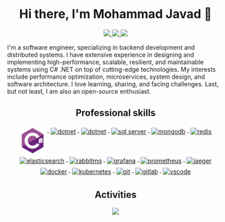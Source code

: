 <h1 align="center">Hi there, I'm Mohammad Javad 👋</h1>

<p align="center"> 
 <a href="https://twitter.com/mjebrahimi72" alt="Mohammad Javad Ebrahimi's Twitter">
   <img src="https://img.shields.io/badge/Twitter-1DA1F2?logo=twitter&logoColor=white&style=for-the-badge&link=https://twitter.com/mjebrahimi72" />
 </a>
 <a href="https://www.linkedin.com/in/mjebrahimi" alt="Mohammad Javad Ebrahimi's Linkedin">
   <img src="https://img.shields.io/badge/LinkedIn-0A66C2?logo=linkedin&logoColor=white&style=for-the-badge&link=https://www.linkedin.com/in/mjebrahimi" />
 </a>
 <a href="mailto:mj.ebrahimi72@gmail.com" alt="Mohammad Javad Ebrahimi's E-mail">
   <img src="https://img.shields.io/badge/Gmail-D14836?logo=gmail&logoColor=white&style=for-the-badge&link=mailto:mj.ebrahimi72@gmail.com" />
 </a>
</p>

I'm a software engineer, specializing in backend development and distributed systems. I have extensive experience in designing and implementing high-performance, scalable, resilient, and maintainable systems using C# .NET on top of cutting-edge technologies. My interests include performance optimization, microservices, system design, and software architecture. I love learning, sharing, and facing challenges. Last, but not least, I am also an open-source enthusiast.

<h2 align="center">Professional skills</h2>

<p align="center">
  <a href="https://learn.microsoft.com/en-us/dotnet/csharp/">
    <img src="https://raw.githubusercontent.com/devicons/devicon/master/icons/csharp/csharp-original.svg" height="60px" alt="csharp" style="vertical-align:top; margin:4px;">
  </a>
  <a href="https://dotnet.microsoft.com/">
    <img src="https://upload.wikimedia.org/wikipedia/commons/e/ee/.NET_Core_Logo.svg" height="60px" alt="dotnet" style="vertical-align:top; margin:4px;">
  </a>
  <a href="https://dotnet.microsoft.com/">
    <img src="https://www.vectorlogo.zone/logos/dotnet/dotnet-ar21.svg" alt="dotnet" style="vertical-align:top; margin:4px;">
  </a>
  <a href="https://www.microsoft.com/en-us/sql-server/">
    <img src="https://cdn.worldvectorlogo.com/logos/microsoft-sql-server-1.svg" height="60px"  alt="sql server" style="vertical-align:top; margin:4px">
  </a>
  <a href="https://www.mongodb.com/">
    <img src="https://www.vectorlogo.zone/logos/mongodb/mongodb-ar21.svg" alt="mongodb" style="vertical-align:top; margin:4px">
  </a>
  <a href="https://redis.com/">
    <img src="https://www.vectorlogo.zone/logos/redis/redis-ar21.svg" alt="redis" style="vertical-align:top; margin:4px">
  </a>
  <a href="https://www.elastic.co">
    <img src="https://www.vectorlogo.zone/logos/elastic/elastic-ar21.svg" alt="elasticsearch" style="vertical-align:top; margin:4px">
  </a>
  <a href="https://www.rabbitmq.com">
    <img src="https://www.vectorlogo.zone/logos/rabbitmq/rabbitmq-ar21.svg" alt="rabbitmq" style="vertical-align:top; margin:4px">
  </a>
  <a href="https://www.grafana.com/">
    <img src="https://www.vectorlogo.zone/logos/grafana/grafana-ar21.svg" alt="grafana" style="vertical-align:top; margin:4px">
  </a>
  <a href="https://prometheus.io/">
    <img src="https://www.vectorlogo.zone/logos/prometheusio/prometheusio-ar21.svg" alt="prometheus" style="vertical-align:top; margin:4px">
  </a>
  <a href="https://www.jaegertracing.io/">
    <img src="https://www.vectorlogo.zone/logos/jaegertracingio/jaegertracingio-ar21.svg" alt="jaeger" style="vertical-align:top; margin:4px">
  </a>
  <a href="https://hub.docker.com/">
    <img src="https://www.vectorlogo.zone/logos/docker/docker-ar21.svg" alt="docker" style="vertical-align:top; margin:4px">
  </a>
  <a href="https://kubernetes.io">
    <img src="https://www.vectorlogo.zone/logos/kubernetes/kubernetes-ar21.svg" alt="kubernetes" style="vertical-align:top; margin:4px">
  </a>
  <a href="https://git-scm.com/">
    <img src="https://www.vectorlogo.zone/logos/git-scm/git-scm-ar21.svg" alt="git" style="vertical-align:top; margin:4px;">
  </a>
  <a href="https://about.gitlab.com/">
    <img src="https://www.vectorlogo.zone/logos/gitlab/gitlab-ar21.svg" alt="gitlab" style="vertical-align:top; margin:4px">
  </a>
  <a href="https://code.visualstudio.com/">
    <img src="https://www.vectorlogo.zone/logos/visualstudio_code/visualstudio_code-ar21.svg" alt="vscode" style="vertical-align:top; margin:4px">
  </a>

  <!--
  <a href="https://www.postgresql.org/">
    <img src="https://www.vectorlogo.zone/logos/postgresql/postgresql-ar21.svg" alt="postgresql" style="vertical-align:top; margin:4px;">
  </a>
  <a href="https://www.consul.io/">
    <img src="https://www.vectorlogo.zone/logos/consulio/consulio-ar21.svg" alt="consul" style="vertical-align:top; margin:4px;">
  </a>
  <a href="https://kafka.apache.org/">
    <img src="https://www.vectorlogo.zone/logos/apache_kafka/apache_kafka-ar21.svg" alt="kafka" style="vertical-align:top; margin:4px;">
  </a>
  <a href="https://www.travis-ci.com/">
    <img src="https://www.vectorlogo.zone/logos/travis-ci/travis-ci-ar21.svg" alt="travis" style="vertical-align:top; margin:4px;">
  </a>
  <a href="https://angular.io">
    <img src="https://www.vectorlogo.zone/logos/angular/angular-ar21.svg" alt="angular" style="vertical-align:top; margin:4px;">
  </a>
  <a href="https://www.typescriptlang.org/">
    <img src="https://www.vectorlogo.zone/logos/typescriptlang/typescriptlang-ar21.svg" alt="typescript" style="vertical-align:top; margin:4px;">
  </a>
  <a href="https://istio.io">
    <img src="https://www.vectorlogo.zone/logos/istioio/istioio-ar21.svg" alt="istio" style="vertical-align:top; margin:4px">
  </a>
  <a href="https://www.envoyproxy.io">
    <img src="https://www.vectorlogo.zone/logos/envoyproxyio/envoyproxyio-ar21.svg" alt="istio" style="vertical-align:top; margin:4px">
  </a>
  <a href="https://www.jenkins.io/">
    <img src="https://www.vectorlogo.zone/logos/jenkins/jenkins-ar21.svg" alt="jenkins" style="vertical-align:top; margin:4px">
  </a>
  <a href="https://azure.microsoft.com/en-us">
    <img src="https://www.vectorlogo.zone/logos/microsoft_azure/microsoft_azure-ar21.svg" alt="azure" style="vertical-align:top; margin:4px">
  </a>
  <a href="https://aws.amazon.com/">
    <img src="https://www.vectorlogo.zone/logos/amazon_aws/amazon_aws-ar21.svg" alt="amazonaws" style="vertical-align:top; margin:4px">
  </a>
  -->
</p>


<!--
---

- 🔭 A .NET Backend Developer / Software Architect • Consultant • Blogger • DDD & Microservices Enthusiast.
- 💬 Ask me about Clean Architecture, MicroServices, DDD, and .NET Core
- 📫 Follow me on Twitter [@mjebrahimi72](https://twitter.com/intent/follow?screen_name=mjebrahimi72) and Linkedin [@mjebrahimi](https://www.linkedin.com/in/mjebrahimi/)
- 👯 I’m looking to collaborate on: .NET projects

--- 
-->

<h2 align="center">Activities</h2>
<p align="center">
  <img src="https://github-readme-stats.vercel.app/api?username=mjebrahimi&show_icons=true&count_private=true&include_all_commits=true&theme=tokyonight" />
</p>
